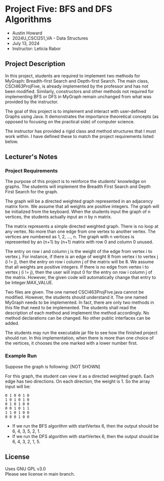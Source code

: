 # Project Five: BFS and DFS Algorithms
* Austin Howard
* 2024U_CSCI251_VA - Data Structures
* July 13, 2024
* Instructor: Leticia Rabor

## Project Description
In this project, students are required to implement two methods for MyGraph: Breadth-first Search and 
Depth-first Search. The main class, CSCI463ProjFive, is already implemented by the professor and has not been modified. 
Similarly, constructors and other methods not required for implementing BFS or DFS in MyGraph remain unchanged from what
was provided by the instructor.

The goal of this project is to implement and interact with user-defined Graphs using Java. It demonstrates the 
importance theoretical concepts (as opposed to focusing on the practical side) of computer science.

The instructor has provided a rigid class and method structures that I must work within. I have defined these to match
the project requirements listed below.

## Lecturer's Notes
### Project Requirements
The purpose of this project is to reinforce the students’ knowledge on graphs. The students will implement the Breadth 
First Search and Depth First Search for the graph.

The graph will be a directed weighted graph represented in an adjacency matrix form. We assume that all weights are 
positive integers. The graph will be initialized from the keyboard. When the students input the graph of n vertices, 
the students actually input an n by n matrix.

The matrix represents a simple directed weighted graph. There is no loop at any vertex. No more than one edge from one 
vertex to another vertex. The vertices are numbered as 1, 2, ..., n. The graph with n vertices is represented by an 
(n+1) by (n+1) matrix with row 0 and column 0 unused.

The entry on row i and column j is the weight of the edge from vertex i to vertex j. For instance, if there is an edge 
of weight 8 from vertex i to vertex j (i != j), then the entry on row i column j of the matrix will be 8. We assume 
that all weights are positive integers. If there is no edge from vertex i to vertex j (i != j), then the user will 
input 0 for the entry on row i column j of the matrix. However, the given code will automatically change that entry to 
be Integer.MAX_VALUE.

Two files are given. The one named CSCI463ProjFive.java cannot be modified. However, the students should understand it. 
The one named MyGraph needs to be implemented. In fact, there are only two methods in this file that need to be 
implemented. The students shall read the description of each method and implement the method accordingly. No method 
declarations can be changed. No other public interfaces can be added.

The students may run the executable jar file to see how the finished project should run. In this implementation, when 
there is more than one choice of the vertices, it chooses the one marked with a lower number first.

### Example Run
Suppose the graph is following: [NOT SHOWN]  

For this graph, the student can view it as a directed weighted graph. Each edge has two directions. On each direction, 
the weight is 1. So the array input will be:

    0 1 0 0 1 0
    1 0 1 0 1 0
    0 1 0 1 0 0
    0 0 1 0 1 1
    1 1 0 1 0 0
    0 0 0 1 0 0

* If we run the BFS algorithm with startVertex 6, then the output should be 6, 4, 3, 5, 2, 1.  
* If we run the DFS algorithm with startVertex 6, then the output should be 6, 4, 3, 2, 1, 5.

## License
Uses GNU GPL v3.0  
Please see license in main branch.